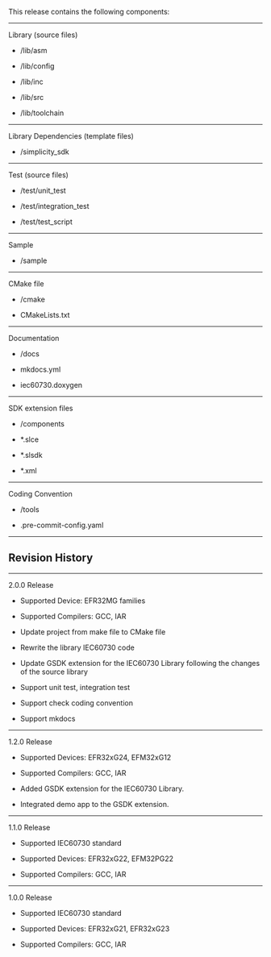 

This release contains the following components:

   ----------------
   Library (source files)

   - <repo>/lib/asm

   - <repo>/lib/config

   - <repo>/lib/inc

   - <repo>/lib/src

   - <repo>/lib/toolchain

   ----------------
   Library Dependencies (template files)

   - <repo>/simplicity_sdk

   ----------------
   Test (source files)

   - <repo>/test/unit_test

   - <repo>/test/integration_test

   - <repo>/test/test_script

   ----------------
   Sample

   - <repo>/sample

   ----------------
   CMake file

   - <repo>/cmake

   - <repo>CMakeLists.txt

   ----------------
   Documentation

   - <repo>/docs

   - <repo>mkdocs.yml

   - <repo>iec60730.doxygen

   ----------------
   SDK extension files

   - <repo>/components

   - <repo>*.slce

   - <repo>*.slsdk

   - <repo>*.xml


   ----------------
   Coding Convention

   - <repo>/tools

   - <repo>.pre-commit-config.yaml

   ----------------

## Revision History
   ----------------
   2.0.0 Release

   - Supported Device: EFR32MG families

   - Supported Compilers: GCC, IAR

   - Update project from make file to CMake file

   - Rewrite the library IEC60730 code

   - Update GSDK extension for the IEC60730 Library following the changes of the source library

   - Support unit test, integration test

   - Support check coding convention

   - Support mkdocs

   ----------------
   1.2.0 Release

   - Supported Devices: EFR32xG24, EFM32xG12

   - Supported Compilers: GCC, IAR

   - Added GSDK extension for the IEC60730 Library.

   - Integrated demo app to the GSDK extension.

   ----------------
   1.1.0 Release

   - Supported IEC60730 standard

   - Supported Devices: EFR32xG22, EFM32PG22

   - Supported Compilers: GCC, IAR

   ----------------
   1.0.0 Release

   - Supported IEC60730 standard

   - Supported Devices: EFR32xG21, EFR32xG23

   - Supported Compilers: GCC, IAR
